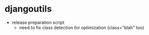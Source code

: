 # djangoutils

* release preparation script
  * need to fix class detection for optimization (class="blah" too)